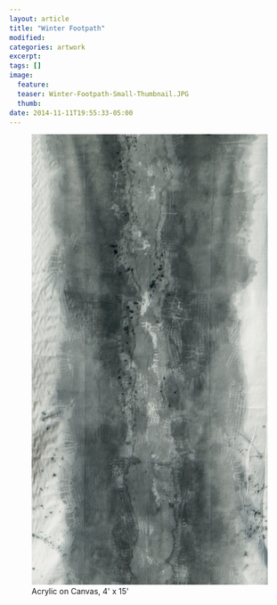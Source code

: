 ```yaml
---
layout: article
title: "Winter Footpath"
modified:
categories: artwork
excerpt:
tags: []
image:
  feature:
  teaser: Winter-Footpath-Small-Thumbnail.JPG
  thumb:
date: 2014-11-11T19:55:33-05:00
---
```


<figure>
  <a href="/images/Winter-Footpath.JPG"><img src="/images/Winter-Footpath-Thumbnail.JPG" /></a>
  <figcaption> Acrylic on Canvas, 4' x 15' </figcaption>
</figure>
